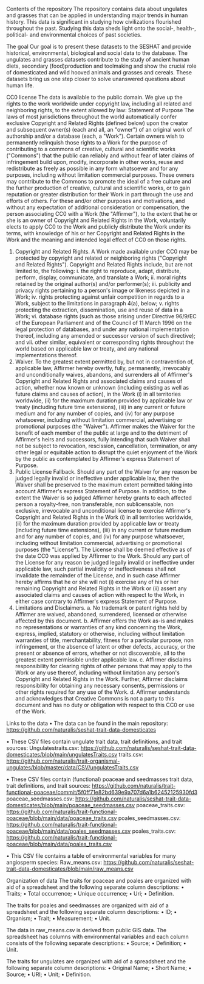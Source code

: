 Contents of the repository
The repository contains data about ungulates and grasses that can be applied in understanding major trends in human history. This data is significant in studying how civilizations flourished throughout the past. Studying this data sheds light onto the social-, health-, political- and environmental choices of past societies.

The goal
Our goal is to present these datasets to the SESHAT and provide historical, environmental, biological and social data to the database. The ungulates and grasses datasets contribute to the study of ancient human diets, secondary (food)production and toolmaking and show the crucial role of domesticated and wild hooved animals and grasses and cereals. These datasets bring us one step closer to solve unanswered questions about human life.

CC0 license
The data is available to the public domain. We give up the rights to the work worldwide under copyright law, including all related and neighboring rights, to the extent allowed by law:
Statement of Purpose
The laws of most jurisdictions throughout the world automatically confer exclusive Copyright and Related Rights (defined below) upon the creator and subsequent owner(s) (each and all, an "owner") of an original work of authorship and/or a database (each, a "Work").
Certain owners wish to permanently relinquish those rights to a Work for the purpose of contributing to a commons of creative, cultural and scientific works ("Commons") that the public can reliably and without fear of later claims of infringement build upon, modify, incorporate in other works, reuse and redistribute as freely as possible in any form whatsoever and for any purposes, including without limitation commercial purposes. These owners may contribute to the Commons to promote the ideal of a free culture and the further production of creative, cultural and scientific works, or to gain reputation or greater distribution for their Work in part through the use and efforts of others.
For these and/or other purposes and motivations, and without any expectation of additional consideration or compensation, the person associating CC0 with a Work (the "Affirmer"), to the extent that he or she is an owner of Copyright and Related Rights in the Work, voluntarily elects to apply CC0 to the Work and publicly distribute the Work under its terms, with knowledge of his or her Copyright and Related Rights in the Work and the meaning and intended legal effect of CC0 on those rights.
1. Copyright and Related Rights. A Work made available under CC0 may be protected by copyright and related or neighboring rights ("Copyright and Related Rights"). Copyright and Related Rights include, but are not limited to, the following:
i.	the right to reproduce, adapt, distribute, perform, display, communicate, and translate a Work;
ii.	moral rights retained by the original author(s) and/or performer(s);
iii.	publicity and privacy rights pertaining to a person's image or likeness depicted in a Work;
iv.	rights protecting against unfair competition in regards to a Work, subject to the limitations in paragraph 4(a), below;
v.	rights protecting the extraction, dissemination, use and reuse of data in a Work;
vi.	database rights (such as those arising under Directive 96/9/EC of the European Parliament and of the Council of 11 March 1996 on the legal protection of databases, and under any national implementation thereof, including any amended or successor version of such directive); and
vii.	other similar, equivalent or corresponding rights throughout the world based on applicable law or treaty, and any national implementations thereof.
2. Waiver. To the greatest extent permitted by, but not in contravention of, applicable law, Affirmer hereby overtly, fully, permanently, irrevocably and unconditionally waives, abandons, and surrenders all of Affirmer's Copyright and Related Rights and associated claims and causes of action, whether now known or unknown (including existing as well as future claims and causes of action), in the Work (i) in all territories worldwide, (ii) for the maximum duration provided by applicable law or treaty (including future time extensions), (iii) in any current or future medium and for any number of copies, and (iv) for any purpose whatsoever, including without limitation commercial, advertising or promotional purposes (the "Waiver"). Affirmer makes the Waiver for the benefit of each member of the public at large and to the detriment of Affirmer's heirs and successors, fully intending that such Waiver shall not be subject to revocation, rescission, cancellation, termination, or any other legal or equitable action to disrupt the quiet enjoyment of the Work by the public as contemplated by Affirmer's express Statement of Purpose.
3. Public License Fallback. Should any part of the Waiver for any reason be judged legally invalid or ineffective under applicable law, then the Waiver shall be preserved to the maximum extent permitted taking into account Affirmer's express Statement of Purpose. In addition, to the extent the Waiver is so judged Affirmer hereby grants to each affected person a royalty-free, non transferable, non sublicensable, non exclusive, irrevocable and unconditional license to exercise Affirmer's Copyright and Related Rights in the Work (i) in all territories worldwide, (ii) for the maximum duration provided by applicable law or treaty (including future time extensions), (iii) in any current or future medium and for any number of copies, and (iv) for any purpose whatsoever, including without limitation commercial, advertising or promotional purposes (the "License"). The License shall be deemed effective as of the date CC0 was applied by Affirmer to the Work. Should any part of the License for any reason be judged legally invalid or ineffective under applicable law, such partial invalidity or ineffectiveness shall not invalidate the remainder of the License, and in such case Affirmer hereby affirms that he or she will not (i) exercise any of his or her remaining Copyright and Related Rights in the Work or (ii) assert any associated claims and causes of action with respect to the Work, in either case contrary to Affirmer's express Statement of Purpose.
4. Limitations and Disclaimers.
a.	No trademark or patent rights held by Affirmer are waived, abandoned, surrendered, licensed or otherwise affected by this document.
b.	Affirmer offers the Work as-is and makes no representations or warranties of any kind concerning the Work, express, implied, statutory or otherwise, including without limitation warranties of title, merchantability, fitness for a particular purpose, non infringement, or the absence of latent or other defects, accuracy, or the present or absence of errors, whether or not discoverable, all to the greatest extent permissible under applicable law.
c.	Affirmer disclaims responsibility for clearing rights of other persons that may apply to the Work or any use thereof, including without limitation any person's Copyright and Related Rights in the Work. Further, Affirmer disclaims responsibility for obtaining any necessary consents, permissions or other rights required for any use of the Work.
d.	Affirmer understands and acknowledges that Creative Commons is not a party to this document and has no duty or obligation with respect to this CC0 or use of the Work.


Links to the data
•	The data can be found in the main repository:  https://github.com/naturalis/seshat-trait-data-domesticates 

•	These CSV files contain ungulate trait data, trait definitions, and trait sources:
Ungulatestraits.csv: https://github.com/naturalis/seshat-trait-data-domesticates/blob/main/ungulatesTraits.csv
traits.csv: https://github.com/naturalis/trait-organismal-ungulates/blob/master/data/CSV/ungulatesTraits.csv

•	These CSV files contain (functional) poaceae and seedmasses trait data, trait definitions, and trait sources:
https://github.com/naturalis/trait-functional-poaceae/commit/5f0ff71e82bd639e9a707d6a1b62452125930fd3
poaceae_seedmasses.csv: https://github.com/naturalis/seshat-trait-data-domesticates/blob/main/poaceae_seedmasses.csv 
poaceae_traits.csv: https://github.com/naturalis/trait-functional-poaceae/blob/main/data/poaceae_traits.csv
poales_seedmasses.csv: https://github.com/naturalis/trait-functional-poaceae/blob/main/data/poales_seedmasses.csv
poales_traits.csv: https://github.com/naturalis/trait-functional-poaceae/blob/main/data/poales_traits.csv

•	This CSV file contains a table of environmental variables for many angiosperm species:
Raw_means.csv: https://github.com/naturalis/seshat-trait-data-domesticates/blob/main/raw_means.csv


Organization of data
The traits for poaceae and poales are organized with aid of a spreadsheet and the following separate column descriptions: 
•	Traits;
•	Total occurrence;
•	Unique occurrence;
•	Uri;
•	Definition.

The traits for poales and seedmasses are organized with aid of a spreadsheet and the following separate column descriptions: 
•	ID;
•	Organism;
•	Trait;
•	Measurement;
•	Unit.

The data in raw_means.csv is derived from public GIS data. The spreadsheet has columns with environmental variables and each column consists of the following separate descriptions:
•	Source;
•	Definition;
•	Unit.

The traits for ungulates are organized with aid of a spreadsheet and the following separate column descriptions: 
•	Original Name;
•	Short Name;
•	Source;
•	URI;
•	Unit;
•	Definition.

